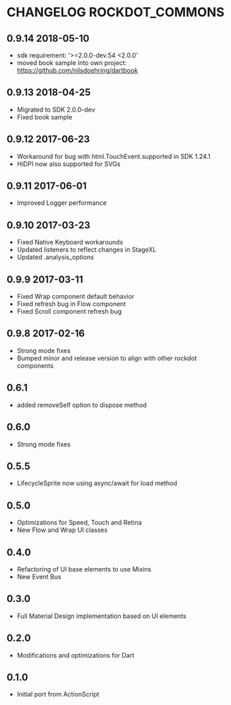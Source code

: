# CHANGELOG ROCKDOT_COMMONS

## 0.9.14 2018-05-10

- sdk requirement: '>=2.0.0-dev.54 <2.0.0'
- moved book sample into own project: <https://github.com/nilsdoehring/dartbook>

## 0.9.13 2018-04-25

- Migrated to SDK 2.0.0-dev
- Fixed book sample

## 0.9.12 2017-06-23

- Workaround for bug with html.TouchEvent.supported in SDK 1.24.1
- HiDPI now also supported for SVGs

## 0.9.11 2017-06-01

- Improved Logger performance

## 0.9.10 2017-03-23

- Fixed Native Keyboard workarounds
- Updated listeners to reflect changes in StageXL
- Updated .analysis_options

## 0.9.9 2017-03-11

- Fixed Wrap component default behavior
- Fixed refresh bug in Flow component
- Fixed Scroll component refresh bug

## 0.9.8 2017-02-16

- Strong mode fixes
- Bumped minor and release version to align with other rockdot components

## 0.6.1

- added removeSelf option to dispose method

## 0.6.0

- Strong mode fixes

## 0.5.5

- LifecycleSprite now using async/await for load method

## 0.5.0

- Optimizations for Speed, Touch and Retina
- New Flow and Wrap UI classes

## 0.4.0

- Refactoring of UI base elements to use Mixins
- New Event Bus

## 0.3.0

- Full Material Design implementation based on UI elements

## 0.2.0

- Modifications and optimizations for Dart

## 0.1.0

- Initial port from ActionScript 
